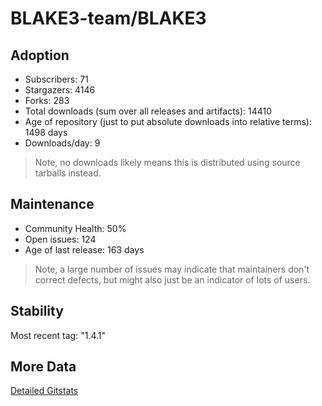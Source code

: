 # BLAKE3-team/BLAKE3

## Adoption

- Subscribers: 71
- Stargazers: 4146
- Forks: 283
- Total downloads (sum over all releases and artifacts): 14410
- Age of repository (just to put absolute downloads into relative terms): 1498 days
- Downloads/day: 9

> Note, no downloads likely means this is distributed using source tarballs instead.

## Maintenance

- Community Health: 50%
- Open issues: 124
- Age of last release: 163 days

> Note, a large number of issues may indicate that maintainers don't correct defects, but might also
> just be an indicator of lots of users.

## Stability

Most recent tag: "1.4.1"

## More Data

[Detailed Gitstats](/bazel-catalog/gitstats/BLAKE3-team/BLAKE3)


